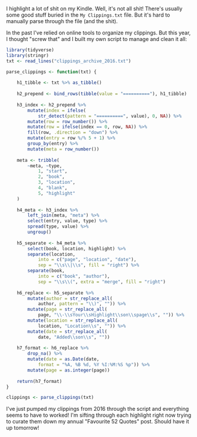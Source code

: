 I highlight a lot of shit on my Kindle. Well, it's not all shit! There's usually some good stuff buried in the `My Clippings.txt` file. But it's hard to manually parse through the file (and the shit).

In the past I've relied on online tools to organize my clippings. But this year, I thought "screw that" and I built my own script to manage and clean it all:

``` r
library(tidyverse)
library(stringr)
txt <- read_lines("clippings_archive_2016.txt")

parse_clippings <- function(txt) {
    
    h1_tibble <- txt %>% as_tibble()
    
    h2_prepend <- bind_rows(tibble(value = "=========="), h1_tibble) 
    
    h3_index <- h2_prepend %>% 
        mutate(index = ifelse(
            str_detect(pattern = "==========", value), 0, NA)) %>% 
        mutate(row = row_number()) %>% 
        mutate(row = ifelse(index == 0, row, NA)) %>% 
        fill(row, .direction = "down") %>% 
        mutate(entry = row %/% 5 + 1) %>% 
        group_by(entry) %>% 
        mutate(meta = row_number())
    
    meta <- tribble(
        ~meta, ~type,
            1, "start",
            2, "book",
            3, "location",
            4, "blank", 
            5, "highlight"
    )
    
    h4_meta <- h3_index %>% 
        left_join(meta, "meta") %>% 
        select(entry, value, type) %>% 
        spread(type, value) %>% 
        ungroup()
    
    h5_separate <- h4_meta %>% 
        select(book, location, highlight) %>% 
        separate(location, 
            into = c("page", "location", "date"), 
            sep = "\\s\\|\\s", fill = "right") %>% 
        separate(book, 
            into = c("book", "author"), 
            sep = "\\s\\(", extra = "merge", fill = "right")
    
    h6_replace <- h5_separate %>% 
        mutate(author = str_replace_all(
            author, pattern = "\\)", "")) %>% 
        mutate(page = str_replace_all(
            page, "\\-\\sYour\\sHighlight\\son\\spage\\s", "")) %>% 
        mutate(location = str_replace_all(
            location, "Location\\s", "")) %>% 
        mutate(date = str_replace_all(
            date, "Added\\son\\s", ""))
    
    h7_format <- h6_replace %>% 
        drop_na() %>% 
        mutate(date = as.Date(date, 
            format = "%A, %B %d, %Y %I:%M:%S %p")) %>% 
        mutate(page = as.integer(page))
    
    return(h7_format)
}

clippings <- parse_clippings(txt)
```

I've just pumped my clippings from 2016 through the script and everything seems to have to worked! I'm sifting through each highlight right now trying to curate them down my annual "Favourite 52 Quotes" post. Should have it up tomorrow!
